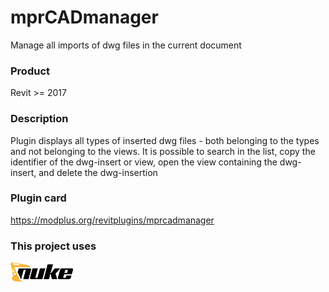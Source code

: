 # mprCADmanager
Manage all imports of dwg files in the current document
### Product ###
Revit >= 2017
### Description ###
Plugin displays all types of inserted dwg files - both belonging to the types and not belonging to the views. It is possible to search in the list, copy the identifier of the dwg-insert or view, open the view containing the dwg-insert, and delete the dwg-insertion
### Plugin card ###
https://modplus.org/revitplugins/mprcadmanager
### This project uses

[<img align="left" src="https://raw.githubusercontent.com/ModPlus-Software/Documentation/master/Images/nuke-logo-small.png" />](https://nuke.build/)
